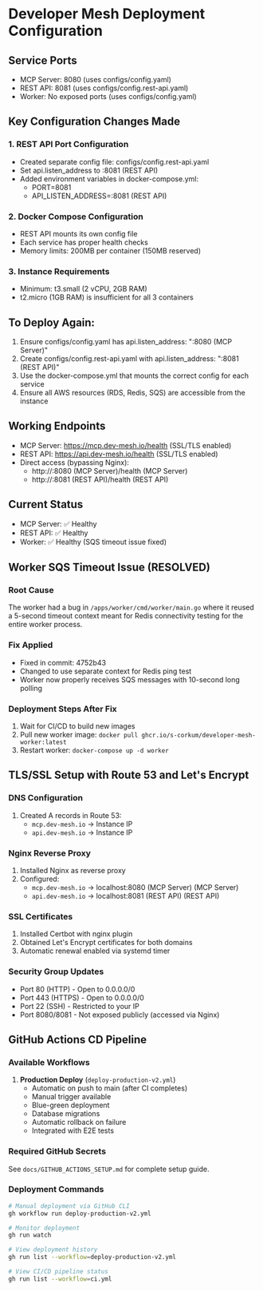 <!-- SOURCE VERIFICATION
Last Verified: 2025-08-11 14:39:40
Verification Script: update-docs-parallel.sh
Batch: aa
-->

# Developer Mesh Deployment Configuration

## Service Ports
- MCP Server: 8080 (uses configs/config.yaml)
- REST API: 8081 (uses configs/config.rest-api.yaml)  
- Worker: No exposed ports (uses configs/config.yaml)

## Key Configuration Changes Made

### 1. REST API Port Configuration
- Created separate config file: configs/config.rest-api.yaml
- Set api.listen_address to :8081 (REST API)
- Added environment variables in docker-compose.yml:
  - PORT=8081
  - API_LISTEN_ADDRESS=:8081 (REST API)

### 2. Docker Compose Configuration
- REST API mounts its own config file
- Each service has proper health checks
- Memory limits: 200MB per container (150MB reserved)

### 3. Instance Requirements
- Minimum: t3.small (2 vCPU, 2GB RAM)
- t2.micro (1GB RAM) is insufficient for all 3 containers

## To Deploy Again:
1. Ensure configs/config.yaml has api.listen_address: ":8080 (MCP Server)"
2. Create configs/config.rest-api.yaml with api.listen_address: ":8081 (REST API)"
3. Use the docker-compose.yml that mounts the correct config for each service
4. Ensure all AWS resources (RDS, Redis, SQS) are accessible from the instance

## Working Endpoints
- MCP Server: https://mcp.dev-mesh.io/health (SSL/TLS enabled)
- REST API: https://api.dev-mesh.io/health (SSL/TLS enabled)
- Direct access (bypassing Nginx):
  - http://<instance-ip>:8080 (MCP Server)/health (MCP Server)
  - http://<instance-ip>:8081 (REST API)/health (REST API)

## Current Status
- MCP Server: ✅ Healthy
- REST API: ✅ Healthy  
- Worker: ✅ Healthy (SQS timeout issue fixed)

## Worker SQS Timeout Issue (RESOLVED)

### Root Cause
The worker had a bug in `/apps/worker/cmd/worker/main.go` where it reused a 5-second timeout context meant for Redis connectivity testing for the entire worker process.

### Fix Applied
- Fixed in commit: 4752b43
- Changed to use separate context for Redis ping test
- Worker now properly receives SQS messages with 10-second long polling

### Deployment Steps After Fix
1. Wait for CI/CD to build new images
2. Pull new worker image: `docker pull ghcr.io/s-corkum/developer-mesh-worker:latest`
3. Restart worker: `docker-compose up -d worker`

## TLS/SSL Setup with Route 53 and Let's Encrypt

### DNS Configuration
1. Created A records in Route 53:
   - `mcp.dev-mesh.io` → Instance IP
   - `api.dev-mesh.io` → Instance IP

### Nginx Reverse Proxy
1. Installed Nginx as reverse proxy
2. Configured:
   - `mcp.dev-mesh.io` → localhost:8080 (MCP Server) (MCP Server)
   - `api.dev-mesh.io` → localhost:8081 (REST API) (REST API)

### SSL Certificates
1. Installed Certbot with nginx plugin
2. Obtained Let's Encrypt certificates for both domains
3. Automatic renewal enabled via systemd timer

### Security Group Updates
- Port 80 (HTTP) - Open to 0.0.0.0/0
- Port 443 (HTTPS) - Open to 0.0.0.0/0
- Port 22 (SSH) - Restricted to your IP
- Port 8080/8081 - Not exposed publicly (accessed via Nginx)

## GitHub Actions CD Pipeline

### Available Workflows
1. **Production Deploy** (`deploy-production-v2.yml`)
   - Automatic on push to main (after CI completes)
   - Manual trigger available
   - Blue-green deployment
   - Database migrations
   - Automatic rollback on failure
   - Integrated with E2E tests

### Required GitHub Secrets
See `docs/GITHUB_ACTIONS_SETUP.md` for complete setup guide.

### Deployment Commands
```bash
# Manual deployment via GitHub CLI
gh workflow run deploy-production-v2.yml

# Monitor deployment
gh run watch

# View deployment history
gh run list --workflow=deploy-production-v2.yml

# View CI/CD pipeline status
gh run list --workflow=ci.yml
